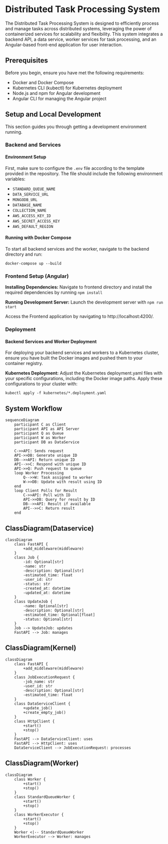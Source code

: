 # Distributed Task Processing System

The Distributed Task Processing System is designed to efficiently process and manage tasks across distributed systems, leveraging the power of containerized services for scalability and flexibility. This system integrates a backend API, a data service, worker services for task processing, and an Angular-based front-end application for user interaction.

## Prerequisites

Before you begin, ensure you have met the following requirements:
- Docker and Docker Compose
- Kubernetes CLI (kubectl) for Kubernetes deployment
- Node.js and npm for Angular development
- Angular CLI for managing the Angular project

## Setup and Local Development

This section guides you through getting a development environment running.

### Backend and Services

#### Environment Setup

First, make sure to configure the `.env` file according to the template provided in the repository. The file should include the following environment variables:

- `STANDARD_QUEUE_NAME`
- `DATA_SERVICE_URL`
- `MONGODB_URL`
- `DATABASE_NAME`
- `COLLECTION_NAME`
- `AWS_ACCESS_KEY_ID`
- `AWS_SECRET_ACCESS_KEY`
- `AWS_DEFAULT_REGION`

#### Running with Docker Compose

To start all backend services and the worker, navigate to the backend directory and run:

```
docker-compose up --build
```
### Frontend Setup (Angular)

**Installing Dependencies:** Navigate to frontend directory and install the required dependencies by running `npm install`

**Running Development Server:** Launch the development server with `npm run start`

Access the Frontend application by navigating to http://localhost:4200/.

### Deployment

#### Backend Services and Worker Deployment
For deploying your backend services and workers to a Kubernetes cluster, ensure you have built the Docker images and pushed them to your container registry.

**Kubernetes Deployment:** Adjust the Kubernetes deployment.yaml files with your specific configurations, including the Docker image paths. Apply these configurations to your cluster with:

```
kubectl apply -f kubernetes/*.deployment.yaml
```

## System Workflow

```mermaid
sequenceDiagram
    participant C as Client
    participant API as API Server
    participant Q as Queue
    participant W as Worker
    participant DB as DataService

    C->>API: Sends request
    API->>DB: Generate unique ID
    DB-->>API: Return unique ID
    API-->>C: Respond with unique ID
    API->>Q: Push request to queue
    loop Worker Processing
        Q-->>W: Task assigned to worker
        W->>DB: Update with result using ID
    end
    loop Client Polls for Result
        C->>API: Poll with ID
        API->>DB: Query for result by ID
        DB-->>API: Result if available
        API-->>C: Return result
    end
```

## ClassDiagram(Dataservice)

```mermaid
classDiagram
    class FastAPI {
        +add_middleware(middleware)
    }
    class Job {
        -id: Optional[str]
        -name: str
        -description: Optional[str]
        -estimated_time: float
        -user_id: str
        -status: str
        -created_at: datetime
        -updated_at: datetime
    }
    class UpdateJob {
        -name: Optional[str]
        -description: Optional[str]
        -estimated_time: Optional[float]
        -status: Optional[str]
    }
    Job --> UpdateJob: updates
    FastAPI --> Job: manages
```

## ClassDiagram(Kernel)
```mermaid
classDiagram
    class FastAPI {
        +add_middleware(middleware)
    }
    class JobExecutionRequest {
        -job_name: str
        -user_id: str
        -description: Optional[str]
        -estimated_time: float
    }
    class DataServiceClient {
        +update_job()
        +create_empty_job()
    }
    class HttpClient {
        +start()
        +stop()
    }
    FastAPI --> DataServiceClient: uses
    FastAPI --> HttpClient: uses
    DataServiceClient --> JobExecutionRequest: processes

```
## ClassDiagram(Worker)

```mermaid
classDiagram
    class Worker {
        +start()
        +stop()
    }
    class StandardQueueWorker {
        +start()
        +stop()
    }
    class WorkerExecutor {
        +start()
        +stop()
    }
    Worker <|-- StandardQueueWorker
    WorkerExecutor --> Worker: manages


```